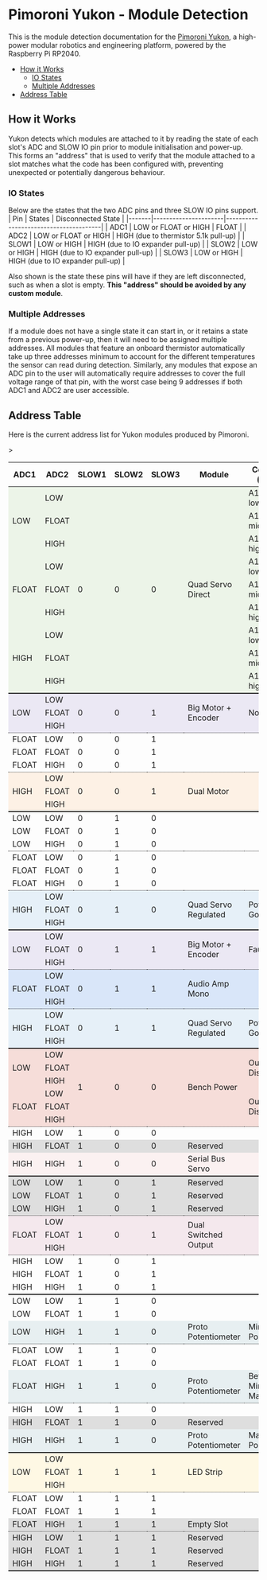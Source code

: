 # Pimoroni Yukon - Module Detection <!-- omit in toc -->

This is the module detection documentation for the [Pimoroni Yukon](https://pimoroni.com/yukon), a high-power modular robotics and engineering platform, powered by the Raspberry Pi RP2040.

- [How it Works](#how-it-works)
  - [IO States](#io-states)
  - [Multiple Addresses](#multiple-addresses)
- [Address Table](#address-table)

## How it Works

Yukon detects which modules are attached to it by reading the state of each slot's ADC and SLOW IO pin prior to module initialisation and power-up. This forms an "address" that is used to verify that the module attached to a slot matches what the code has been configured with, preventing unexpected or potentially dangerous behaviour.

### IO States

Below are the states that the two ADC pins and three SLOW IO pins support.
| Pin   | States               | Disconnected State                    |
|-------|----------------------|---------------------------------------|
| ADC1  | LOW or FLOAT or HIGH | FLOAT                                 |
| ADC2  | LOW or FLOAT or HIGH | HIGH (due to thermistor 5.1k pull-up) |
| SLOW1 | LOW or HIGH          | HIGH (due to IO expander pull-up)     |
| SLOW2 | LOW or HIGH          | HIGH (due to IO expander pull-up)     |
| SLOW3 | LOW or HIGH          | HIGH (due to IO expander pull-up)     |

Also shown is the state these pins will have if they are left disconnected, such as when a slot is empty. **This "address" should be avoided by any custom module**.

### Multiple Addresses

If a module does not have a single state it can start in, or it retains a state from a previous power-up, then it will need to be assigned multiple addresses. All modules that feature an onboard thermistor automatically take up three addresses minimum to account for the different temperatures the sensor can read during detection. Similarly, any modules that expose an ADC pin to the user will automatically require addresses to cover the full voltage range of that pin, with the worst case being 9 addresses if both ADC1 and ADC2 are user accessible.


## Address Table

Here is the current address list for Yukon modules produced by Pimoroni.

<table>
    <thead>
        <tr>
            <th>ADC1</th><th>ADC2</th><th>SLOW1</th><th>SLOW2</th><th>SLOW3</th><th>Module</th><th>Condition (if any)</th>
        </tr>
    </thead>
    <tbody>
        <!-- Quad Servo Direct -->
        <tr style="background-color:rgba(182, 215, 168, 0.25);">
            <td rowspan=3>LOW</td>
            <td>LOW</td>
            <td rowspan=9>0</td>
            <td rowspan=9>0</td>
            <td rowspan=9>0</td>
            <td rowspan=9>Quad Servo Direct</td>
            <td>A1 low, A2 low</td>
        </tr>
        <tr style="background-color:rgba(182, 215, 168, 0.25);">
            <td>FLOAT</td>
            <td>A1 low, A2 mid</td>
        </tr>
        <tr style="background-color:rgba(182, 215, 168, 0.25);">
            <td>HIGH</td>
            <td>A1 low, A2 high</td>
        </tr>
        <tr style="background-color:rgba(182, 215, 168, 0.25);">
            <td rowspan=3>FLOAT</td>
            <td>LOW</td>
            <td>A1 mid, A2 low</td>
        </tr>
        <tr style="background-color:rgba(182, 215, 168, 0.25);">
            <td>FLOAT</td>
            <td>A1 mid, A2 mid</td>
        </tr>
        <tr style="background-color:rgba(182, 215, 168, 0.25);">
            <td>HIGH</td>
            <td>A1 mid, A2 high</td>
        </tr>
        <tr style="background-color:rgba(182, 215, 168, 0.25);">
            <td rowspan=3>HIGH</td>
            <td>LOW</td>
            <td>A1 high, A2 low</td>
        </tr>
        <tr style="background-color:rgba(182, 215, 168, 0.25);">
            <td>FLOAT</td>
            <td>A1 high, A2 mid</td>
        </tr>
        <tr style="background-color:rgba(182, 215, 168, 0.25);">
            <td>HIGH</td>
            <td>A1 high, A2 high</td>
        </tr>
        <!-- Big Motor -->
        <tr style="border-top: 2px solid; background-color:rgba(180, 167, 214, 0.25);">
            <td rowspan=3>LOW</td>
            <td>LOW</td>
            <td rowspan=3>0</td>
            <td rowspan=3>0</td>
            <td rowspan=3>1</td>
            <td rowspan=3>Big Motor + Encoder</td>
            <td rowspan=3>No Fault</td>
        </tr>
        <tr style="background-color:rgba(180, 167, 214, 0.25);">
            <td>FLOAT</td>
        </tr>
        <tr style="background-color:rgba(180, 167, 214, 0.25);">
            <td>HIGH</td>
        </tr>
        <!-- Vacant -->
        <tr style="border-top: 1.5px dotted;">
            <td>FLOAT</td><td>LOW</td><td>0</td><td>0</td><td>1</td><td></td><td></td>
        </tr>
        <tr>
            <td>FLOAT</td><td>FLOAT</td><td>0</td><td>0</td><td>1</td><td></td><td></td>
        </tr>
        <tr>
            <td>FLOAT</td><td>HIGH</td><td>0</td><td>0</td><td>1</td><td></td><td></td>
        </tr>
        <!-- Dual Motor / Bipolar Stepper -->
        <tr style="border-top: 1.5px dotted; background-color:rgba(249, 203, 156, 0.25);">
            <td rowspan=3>HIGH</td>
            <td>LOW</td>
            <td rowspan=3>0</td>
            <td rowspan=3>0</td>
            <td rowspan=3>1</td>
            <td rowspan=3>Dual Motor</td>
            <td rowspan=3></td>
        </tr>
        <tr style="background-color:rgba(249, 203, 156, 0.25);">
            <td>FLOAT</td>
        </tr>
        <tr style="background-color:rgba(249, 203, 156, 0.25);">
            <td>HIGH</td>
        </tr>
        <!-- Vacant -->
        <tr style="border-top: 2px solid;">
            <td>LOW</td><td>LOW</td><td>0</td><td>1</td><td>0</td><td></td><td></td>
        </tr>
        <tr>
            <td>LOW</td><td>FLOAT</td><td>0</td><td>1</td><td>0</td><td></td><td></td>
        </tr>
        <tr>
            <td>LOW</td><td>HIGH</td><td>0</td><td>1</td><td>0</td><td></td><td></td>
        </tr>
        <!-- Vacant -->
        <tr style="border-top: 1.5px dotted;">
            <td>FLOAT</td><td>LOW</td><td>0</td><td>1</td><td>0</td><td></td><td></td>
        </tr>
        <tr>
            <td>FLOAT</td><td>FLOAT</td><td>0</td><td>1</td><td>0</td><td></td><td></td>
        </tr>
        <tr>
            <td>FLOAT</td><td>HIGH</td><td>0</td><td>1</td><td>0</td><td></td><td></td>
        </tr>
        <!-- Quad Servo Regulated -->
        <tr style="border-top: 1.5px dotted; background-color:rgba(159, 197, 232, 0.25);">
            <td rowspan=3>HIGH</td>
            <td>LOW</td>
            <td rowspan=3>0</td>
            <td rowspan=3>1</td>
            <td rowspan=3>0</td>
            <td rowspan=3>Quad Servo Regulated</td>
            <td rowspan=3>Power Not Good</td>
        </tr>
        <tr style="background-color:rgba(159, 197, 232, 0.25);">
            <td>FLOAT</td>
        </tr>
        <tr style="background-color:rgba(159, 197, 232, 0.25);">
            <td>HIGH</td>
        </tr>
        <!-- Big Motor + Encoder -->
        <tr style="border-top: 2px solid; background-color:rgba(180, 167, 214, 0.25);">
            <td rowspan=3>LOW</td>
            <td>LOW</td>
            <td rowspan=3>0</td>
            <td rowspan=3>1</td>
            <td rowspan=3>1</td>
            <td rowspan=3>Big Motor + Encoder</td>
            <td rowspan=3>Faulted</td>
        </tr>
        <tr style="background-color:rgba(180, 167, 214, 0.25);">
            <td>FLOAT</td>
        </tr>
        <tr style="background-color:rgba(180, 167, 214, 0.25);">
            <td>HIGH</td>
        </tr>
        <!-- Audio Amp -->
        <tr style="border-top: 1.5px dotted; background-color:rgba(109, 158, 235, 0.25);">
            <td rowspan=3>FLOAT</td>
            <td>LOW</td>
            <td rowspan=3>0</td>
            <td rowspan=3>1</td>
            <td rowspan=3>1</td>
            <td rowspan=3>Audio Amp Mono</td>
            <td rowspan=3></td>
        </tr>
        <tr style="background-color:rgba(109, 158, 235, 0.25);">
            <td>FLOAT</td>
        </tr>
        <tr style="background-color:rgba(109, 158, 235, 0.25);">
            <td>HIGH</td>
        </tr>
        <!-- Quad Servo Regulated -->
        <tr style="border-top: 1.5px dotted; background-color:rgba(159, 197, 232, 0.25);">
            <td rowspan=3>HIGH</td>
            <td>LOW</td>
            <td rowspan=3>0</td>
            <td rowspan=3>1</td>
            <td rowspan=3>1</td>
            <td rowspan=3>Quad Servo Regulated</td>
            <td rowspan=3>Power Good</td>
        </tr>
        <tr style="background-color:rgba(159, 197, 232, 0.25);">
            <td>FLOAT</td>
        </tr>
        <tr style="background-color:rgba(159, 197, 232, 0.25);">
            <td>HIGH</td>
        </tr>
        <!-- Bench Power -->
        <tr style="border-top: 2px solid; background-color:rgba(221, 126, 107, 0.25);">
            <td rowspan=3>LOW</td>
            <td>LOW</td>
            <td rowspan=6>1</td>
            <td rowspan=6>0</td>
            <td rowspan=6>0</td>
            <td rowspan=6>Bench Power</td>
            <td rowspan=3>Output Discharged</td>
        </tr>
        <tr style="background-color:rgba(221, 126, 107, 0.25);">
            <td>FLOAT</td>
        </tr>
        <tr style="background-color:rgba(221, 126, 107, 0.25);">
            <td>HIGH</td>
        </tr>
        <tr style="background-color:rgba(221, 126, 107, 0.25);">
            <td rowspan=3>FLOAT</td>
            <td>LOW</td>
            <td rowspan=3>Output Discharging</td>
        </tr>
        <tr style="background-color:rgba(221, 126, 107, 0.25);">
            <td>FLOAT</td>
        </tr>
        <tr style="background-color:rgba(221, 126, 107, 0.25);">
            <td>HIGH</td>
        </tr>
        <!-- Vacant -->
        <tr style="border-top: 1.5px dotted;">
            <td>HIGH</td><td>LOW</td><td>1</td><td>0</td><td>0</td><td></td><td></td>
        </tr>
        <!-- Reserved -->
        <tr style="background-color:rgba(128, 128, 128, 0.25);">
            <td>HIGH</td><td>FLOAT</td><td>1</td><td>0</td><td>0</td><td>Reserved</td><td></td>
        </tr>
        <!-- Serial Bus Servo -->
        <tr style="background-color:rgba(244, 204, 204, 0.25);">
            <td>HIGH</td><td>HIGH</td><td>1</td><td>0</td><td>0</td><td>Serial Bus Servo</td><td></td>
        </tr>
        <!-- Reserved -->
        <tr style="border-top: 2px solid; background-color:rgba(128, 128, 128, 0.25);">
            <td>LOW</td><td>LOW</td><td>1</td><td>0</td><td>1</td><td>Reserved</td><td></td>
        </tr>
        <tr style="background-color:rgba(128, 128, 128, 0.25);">
            <td>LOW</td><td>FLOAT</td><td>1</td><td>0</td><td>1</td><td>Reserved</td><td></td>
        </tr>
        <tr style="background-color:rgba(128, 128, 128, 0.25);">
            <td>LOW</td><td>HIGH</td><td>1</td><td>0</td><td>1</td><td>Reserved</td><td></td>
        </tr>
        <!-- Dual Switched Output -->
        <tr style="border-top: 1.5px dotted; background-color:rgba(213, 166, 189, 0.25);">
            <td rowspan=3>FLOAT</td>
            <td>LOW</td>
            <td rowspan=3>1</td>
            <td rowspan=3>0</td>
            <td rowspan=3>1</td>
            <td rowspan=3>Dual Switched Output</td>
            <td rowspan=3></td>
        </tr>
        <tr style="background-color:rgba(213, 166, 189, 0.25);">
            <td>FLOAT</td>
        </tr>
        <tr style="background-color:rgba(213, 166, 189, 0.25);">
            <td>HIGH</td>
        </tr>
        <!-- Vacant -->
        <tr style="border-top: 1.5px dotted;">
            <td>HIGH</td><td>LOW</td><td>1</td><td>0</td><td>1</td><td></td><td></td>
        </tr>
        <tr>
            <td>HIGH</td><td>FLOAT</td><td>1</td><td>0</td><td>1</td><td></td><td></td>
        </tr>
        <tr>
            <td>HIGH</td><td>HIGH</td><td>1</td><td>0</td><td>1</td><td></td><td></td>
        </tr>
        <tr style="border-top: 2px solid;">
            <td>LOW</td><td>LOW</td><td>1</td><td>1</td><td>0</td><td></td><td></td>
        </tr>
        <tr>
            <td>LOW</td><td>FLOAT</td><td>1</td><td>1</td><td>0</td><td></td><td></td>
        </tr>
        <!-- Proto Potentiometer -->
        <tr style="background-color:rgba(162, 196, 201, 0.25);">
            <td>LOW</td><td>HIGH</td><td>1</td><td>1</td><td>0</td><td>Proto Potentiometer</td><td>Min Position</td>
        </tr>
        <!-- Vacant -->
        <tr style="border-top: 1.5px dotted;">
            <td>FLOAT</td><td>LOW</td><td>1</td><td>1</td><td>0</td><td></td><td></td>
        </tr>
        <tr>
            <td>FLOAT</td><td>FLOAT</td><td>1</td><td>1</td><td>0</td><td></td><td></td>
        </tr>
        <!-- Proto Potentiometer -->
        <tr style="background-color:rgba(162, 196, 201, 0.25);">
            <td>FLOAT</td><td>HIGH</td><td>1</td><td>1</td><td>0</td><td>Proto Potentiometer</td><td>Between Min and Max</td>
        </tr>
        <!-- Vacant -->
        <tr style="border-top: 1.5px dotted;">
            <td>HIGH</td><td>LOW</td><td>1</td><td>1</td><td>0</td><td></td><td></td>
        </tr>
        <!-- Reserved -->
        <tr style="background-color:rgba(128, 128, 128, 0.25);">>
            <td>HIGH</td><td>FLOAT</td><td>1</td><td>1</td><td>0</td><td>Reserved</td><td></td>
        </tr>
        <!-- Proto Potentiometer -->
        <tr style="background-color:rgba(162, 196, 201, 0.25);">
            <td>HIGH</td><td>HIGH</td><td>1</td><td>1</td><td>0</td><td>Proto Potentiometer</td><td>Max Position</td>
        </tr>
        <!-- LED Strip -->
        <tr style="border-top: 2px solid; background-color:rgba(255, 229, 153, 0.25);">
            <td rowspan=3>LOW</td>
            <td>LOW</td>
            <td rowspan=3>1</td>
            <td rowspan=3>1</td>
            <td rowspan=3>1</td>
            <td rowspan=3>LED Strip</td>
            <td rowspan=3></td>
        </tr>
        <tr style="background-color:rgba(255, 229, 153, 0.25);">
            <td>FLOAT</td>
        </tr>
        <tr style="background-color:rgba(255, 229, 153, 0.25);">
            <td>HIGH</td>
        </tr>
        <!-- Vacant -->
        <tr style="border-top: 1.5px dotted;">
            <td>FLOAT</td><td>LOW</td><td>1</td><td>1</td><td>1</td><td></td><td></td>
        </tr>
        <tr>
            <td>FLOAT</td><td>FLOAT</td><td>1</td><td>1</td><td>1</td><td></td><td></td>
        </tr>
        <!-- Empty Slot -->
        <tr style="background-color:rgba(128, 128, 128, 0.25);">
            <td>FLOAT</td><td>HIGH</td><td>1</td><td>1</td><td>1</td><td>Empty Slot</td><td></td>
        </tr>
        <!-- Reserved -->
        <tr style="border-top: 1.5px dotted; background-color:rgba(128, 128, 128, 0.25);">
            <td>HIGH</td><td>LOW</td><td>1</td><td>1</td><td>1</td><td>Reserved</td><td></td>
        </tr>
        <tr style="background-color:rgba(128, 128, 128, 0.25);">
            <td>HIGH</td><td>FLOAT</td><td>1</td><td>1</td><td>1</td><td>Reserved</td><td></td>
        </tr>
        <tr style="border-bottom: 2px solid;background-color:rgba(128, 128, 128, 0.25);">
            <td>HIGH</td><td>HIGH</td><td>1</td><td>1</td><td>1</td><td>Reserved</td><td></td>
        </tr>
    </tbody>
</table>

